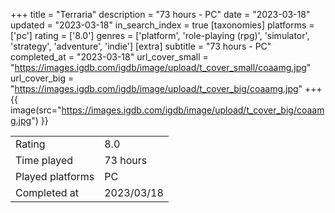+++
title = "Terraria"
description = "73 hours - PC"
date = "2023-03-18"
updated = "2023-03-18"
in_search_index = true
[taxonomies]
platforms = ['pc']
rating = ['8.0']
genres = ['platform', 'role-playing (rpg)', 'simulator', 'strategy', 'adventure', 'indie']
[extra]
subtitle = "73 hours - PC"
completed_at = "2023-03-18"
url_cover_small = "https://images.igdb.com/igdb/image/upload/t_cover_small/coaamg.jpg"
url_cover_big = "https://images.igdb.com/igdb/image/upload/t_cover_big/coaamg.jpg"
+++
{{ image(src="https://images.igdb.com/igdb/image/upload/t_cover_big/coaamg.jpg") }}

|              |            |
| ------------ | ---------- |
| Rating       | 8.0 |
| Time played  | 73 hours |
| Played platforms    | PC |
| Completed at | 2023/03/18 |


